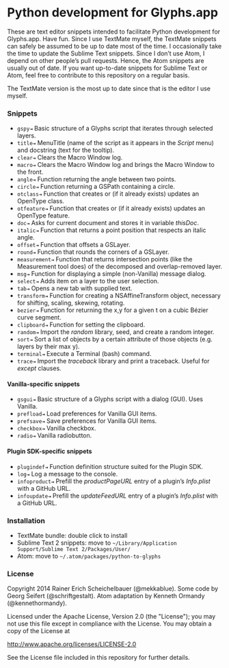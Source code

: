 # Python development for Glyphs.app

These are text editor snippets intended to facilitate Python development for Glyphs.app. Have fun. Since I use TextMate myself, the TextMate snippets can safely be assumed to be up to date most of the time. I occasionally take the time to update the Sublime Text snippets. Since I don’t use Atom, I depend on other people’s pull requests. Hence, the Atom snippets are usually out of date. If you want up-to-date snippets for Sublime Text or Atom, feel free to contribute to this repository on a regular basis.

The TextMate version is the most up to date since that is the editor I use myself.

### Snippets

* `gspy⇥` Basic structure of a Glyphs script that iterates through selected layers.
* `title⇥` MenuTitle (name of the script as it appears in the *Script* menu) and docstring (text for the tooltip).
* `clear⇥` Clears the Macro Window log.
* `macro⇥` Clears the Macro Window log and brings the Macro Window to the front.
* `angle⇥` Function returning the angle between two points.
* `circle⇥` Function returning a GSPath containing a circle.
* `otclass⇥` Function that creates or (if it already exists) updates an OpenType class.
* `otfeature⇥` Function that creates or (if it already exists) updates an OpenType feature.
* `doc⇥` Asks for current document and stores it in variable *thisDoc*.
* `italic⇥` Function that returns a point position that respects an italic angle.
* `offset⇥` Function that offsets a GSLayer.
* `round⇥` Function that rounds the corners of a GSLayer.
* `measurement⇥` Function that returns intersection points (like the Measurement tool does) of the decomposed and overlap-removed layer.
* `msg⇥` Function for displaying a simple (non-Vanilla) message dialog.
* `select⇥` Adds item on a layer to the user selection.
* `tab⇥` Opens a new tab with supplied text.
* `transform⇥` Function for creating a NSAffineTransform object, necessary for shifting, scaling, skewing, rotating.
* `bezier⇥` Function for returning the x,y for a given t on a cubic Bézier curve segment.
* `clipboard⇥` Function for setting the clipboard.
* `random⇥` Import the *random* library, seed, and create a random integer.
* `sort⇥` Sort a list of objects by a certain attribute of those objects (e.g. layers by their max y).
* `terminal⇥` Execute a Terminal (bash) command.
* `trace⇥` Import the *traceback* library and print a traceback. Useful for *except* clauses.

#### Vanilla-specific snippets

* `gsgui⇥` Basic structure of a Glyphs script with a dialog (GUI). Uses Vanilla.
* `prefload⇥` Load preferences for Vanilla GUI items.
* `prefsave⇥` Save preferences for Vanilla GUI items.
* `checkbox⇥` Vanilla checkbox.
* `radio⇥` Vanilla radiobutton.

#### Plugin SDK-specific snippets

* `plugindef⇥` Function definition structure suited for the Plugin SDK.
* `log⇥` Log a message to the console.
* `infoproduct⇥` Prefill the *productPageURL* entry of a plugin’s *Info.plist* with a GitHub URL.
* `infoupdate⇥` Prefill the *updateFeedURL* entry of a plugin’s *Info.plist* with a GitHub URL.

### Installation

* TextMate bundle: double click to install
* Sublime Text 2 snippets: move to `~/Library/Application Support/Sublime Text 2/Packages/User/`
* Atom: move to `~/.atom/packages/python-to-glyphs`

### License

Copyright 2014 Rainer Erich Scheichelbauer (@mekkablue).
Some code by Georg Seifert (@schriftgestalt). Atom adaptation by Kenneth Ormandy (@kennethormandy).

Licensed under the Apache License, Version 2.0 (the "License");
you may not use this file except in compliance with the License.
You may obtain a copy of the License at

http://www.apache.org/licenses/LICENSE-2.0

See the License file included in this repository for further details.
